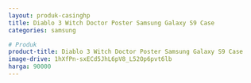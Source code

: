 ```yaml
---
layout: produk-casinghp
title: Diablo 3 Witch Doctor Poster Samsung Galaxy S9 Case
categories: samsung

# Produk
product-title: Diablo 3 Witch Doctor Poster Samsung Galaxy S9 Case
image-drive: 1hXfPn-sxECd5JhL6pV8_L52Op6pvt6lb
harga: 90000
---
```

